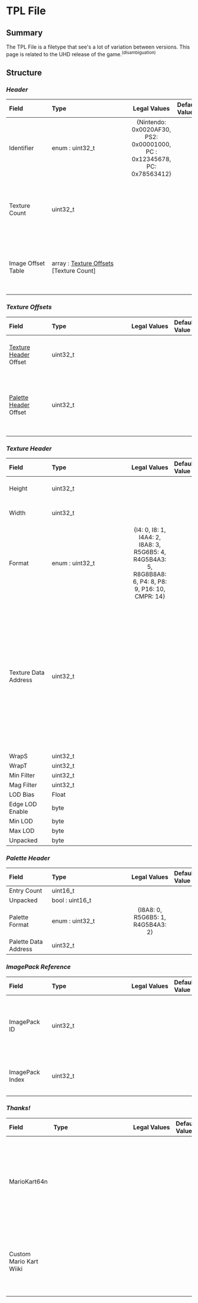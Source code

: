 # TPL File

## Summary
 The TPL File is a filetype that see's a lot of variation between versions. This page is related to the UHD release of the game.<sup>(disambiguation)</sup> 
## Structure
### *Header*


| <span style="display: inline-block; width:100px">Field</span> | <span style="display: inline-block; width:200px">Type</span> | <span style="display: inline-block; width:100px">Legal Values</span> | <span style="display: inline-block; width:100px">Default Value</span> | Comment |
| :- | :- | :-: | :- | :- |
| <span id='identifier'>Identifier</span> | enum : uint32_t  | {Nintendo: 0x0020AF30, PS2: 0x00001000, PC : 0x12345678, PC: 0x78563412} |  | Magic used to identify file type. |
| <span id='texture-count'>Texture Count</span> | uint32_t   |  |  | Denotes how many images are contained within the tpl. |
| <span id='image-offset-table'>Image Offset Table</span> | array : [Texture Offsets](#texture-offsets) [Texture Count] |  |  | Table holding the metadata for each texture in the TPL. |
### *Texture Offsets*


| <span style="display: inline-block; width:100px">Field</span> | <span style="display: inline-block; width:200px">Type</span> | <span style="display: inline-block; width:100px">Legal Values</span> | <span style="display: inline-block; width:100px">Default Value</span> | Comment |
| :- | :- | :-: | :- | :- |
| <span id='texture-header-offset'>[Texture Header](#texture-header) Offset</span> | uint32_t   |  |  | Offset pointing to this texture's metadata. |
| <span id='palette-header-offset'>[Palette Header](#palette-header) Offset</span> | uint32_t   |  |  | Offset pointing to this texture's palette header. Can be null. |
### *Texture Header*


| <span style="display: inline-block; width:100px">Field</span> | <span style="display: inline-block; width:200px">Type</span> | <span style="display: inline-block; width:100px">Legal Values</span> | <span style="display: inline-block; width:100px">Default Value</span> | Comment |
| :- | :- | :-: | :- | :- |
| <span id='height'>Height</span> | uint32_t   |  |  | Height of the texture in pixels. |
| <span id='width'>Width</span> | uint32_t   |  |  | Width of the texture in pixels. |
| <span id='format'>Format</span> | enum : uint32_t  | {I4: 0, I8: 1, I4A4: 2, I8A8: 3, R5G6B5: 4, R4G5B4A3: 5, R8G8B8A8: 6, P4: 8, P8: 9, P16: 10, CMPR: 14} |  | The format of the pixel data. |
| <span id='texture-data-address'>Texture Data Address</span> | uint32_t   |  |  | On PC this points to an [ImagePack Reference](#imagepack-reference) that tells the game which [Texture Index](#imagepack-index) to use from a specified [ImagePack ID](#imagepack-id). On console this address points to the raw pixel data. |
| <span id='wraps'>WrapS</span> | uint32_t   |  |  |  |
| <span id='wrapt'>WrapT</span> | uint32_t   |  |  |  |
| <span id='min-filter'>Min Filter</span> | uint32_t   |  |  |  |
| <span id='mag-filter'>Mag Filter</span> | uint32_t   |  |  |  |
| <span id='lod-bias'>LOD Bias</span> | Float   |  |  |  |
| <span id='edge-lod-enable'>Edge LOD Enable</span> | byte   |  |  |  |
| <span id='min-lod'>Min LOD</span> | byte   |  |  |  |
| <span id='max-lod'>Max LOD</span> | byte   |  |  |  |
| <span id='unpacked'>Unpacked</span> | byte   |  |  |  |
### *Palette Header*


| <span style="display: inline-block; width:100px">Field</span> | <span style="display: inline-block; width:200px">Type</span> | <span style="display: inline-block; width:100px">Legal Values</span> | <span style="display: inline-block; width:100px">Default Value</span> | Comment |
| :- | :- | :-: | :- | :- |
| <span id='entry-count'>Entry Count</span> | uint16_t   |  |  |  |
| <span id='unpacked'>Unpacked</span> | bool : uint16_t   |  |  |  |
| <span id='palette-format'>Palette Format</span> | enum : uint32_t  | {I8A8: 0, R5G6B5: 1, R4G5B4A3: 2} |  |  |
| <span id='palette-data-address'>Palette Data Address</span> | uint32_t   |  |  |  |
### *ImagePack Reference*


| <span style="display: inline-block; width:100px">Field</span> | <span style="display: inline-block; width:200px">Type</span> | <span style="display: inline-block; width:100px">Legal Values</span> | <span style="display: inline-block; width:100px">Default Value</span> | Comment |
| :- | :- | :-: | :- | :- |
| <span id='imagepack-id'>ImagePack ID</span> | uint32_t   |  |  | A reference to the ImagePack used in the PC version of the game that holds a collection of textures. The ImagePack ID in hex **is** the name of the file found in "ImagePackHD/0x_______" |
| <span id='imagepack-index'>ImagePack Index</span> | uint32_t   |  |  | Since the ImagePack can contain multiple textures, this specifiies which texture to use from the ImagePack. |
### *Thanks!*


| <span style="display: inline-block; width:100px">Field</span> | <span style="display: inline-block; width:200px">Type</span> | <span style="display: inline-block; width:100px">Legal Values</span> | <span style="display: inline-block; width:100px">Default Value</span> | Comment |
| :- | :- | :-: | :- | :- |
| <span id='mariokart64n'>MarioKart64n</span> |     |  |  | Special thanks to MarioKart64n for sharing their knowledge on the PC version and how it connects to the console versions. |
| <span id='custom-mario-kart-wiiki'>Custom Mario Kart Wiiki</span> |     |  |  | Special thanks to the [MarioKart](https://wiki.tockdom.com/wiki/TPL_(File_Format)) community sharing their knowledge on the console formats. |
